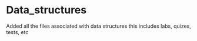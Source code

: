 # Data_structures
Added all the files associated with data structures this includes labs, quizes, tests, etc
